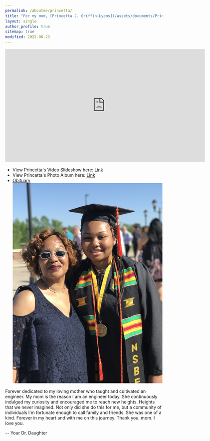 ```yaml
---
permalink: /aboutme/princetta/
title: "For my mom, [Princetta J. Griffin-Lyons](/assets/documents/PrincettaLyons2022.pdf)"
layout: single
author_profile: true
sitemap: true
modified: 2022-06-23
---
```


<!-- <video> src="https://onedrive.live.com/embed?cid=12E5DA2B27E810CC&resid=12E5DA2B27E810CC%21129672&authkey=AO2DQySTT1w46SI" width="320" height="180" frameborder="0" scrolling="no" controls="controls"</video> -->

<!-- Mp4 -->
<!-- <iframe src="https://onedrive.live.com/embed?cid=12E5DA2B27E810CC&resid=12E5DA2B27E810CC%21129672&authkey=AO2DQySTT1w46SI" width="640" height="360" frameborder="0" scrolling="no">
</iframe> -->

<!-- MOV -->
<iframe src="https://onedrive.live.com/embed?cid=12E5DA2B27E810CC&resid=12E5DA2B27E810CC%21129673&authkey=ADid007KQMEaSR0" width="640" height="360" frameborder="0" scrolling="no" allowfullscreen></iframe>

<!-- Test from https://www.cazzulino.com/github-pages-embed-video.html -->
<!-- <video src="https://user-images.githubusercontent.com/169707/126715420-991ad821-9ac8-4b66-b79e-e0966e0f3a89.mp4" controls="controls" style="max-width: 730px;">
</video> -->

* View Princetta's Video Slideshow here: [Link](https://1drv.ms/v/s!AswQ6Ccr2uUSh_UIx6oV4FFcIIBoSw?e=VLTsSF)
* View Princetta's Photo Album here: [Link](https://photos.app.goo.gl/vYpyf7Nq2TYtK9dZ6)
* [Obituary](/assets/documents/PrincettaLyons2022.pdf)
![Graduation](/assets/images/family/MU_Graduation2017_64.JPG)

Forever dedicated to my loving mother who taught and cultivated an engineer. My mom is the reason I am an engineer today. She continuously indulged my curiosity and encouraged me to reach new heights. Heights that we never imagined. Not only did she do this for me, but a community of individuals I'm fortunate enough to call family and friends. She was one of a kind. Forever in my heart and with me on this journey. Thank you, mom. I love you.

  -- Your Dr. Daughter

<!-- ### Upload your photos of Princetta
If you have any photos of Princetta that you would like to see included in this forever dedication to her, please upload them here. -->
